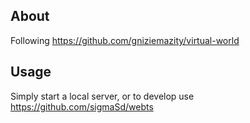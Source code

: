 ## About

Following https://github.com/gniziemazity/virtual-world

## Usage

Simply start a local server, or to develop use https://github.com/sigmaSd/webts
